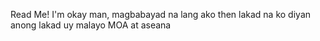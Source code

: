 Read Me!
I'm okay man, 
magbabayad na lang ako then lakad na ko diyan
anong lakad uy malayo MOA at aseana
